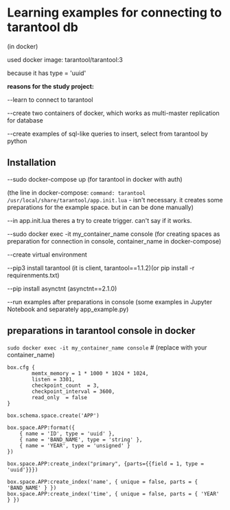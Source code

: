 # Learning examples for connecting to tarantool db
(in docker)

used docker image: tarantool/tarantool:3

because it has type = 'uuid'

**reasons for the study project:**

--learn to connect to tarantool

--create two containers of docker, which works as multi-master replication for database

--create examples of sql-like queries to insert, select from tarantool by python


## **Installation**

--sudo docker-compose up (for tarantool in docker with auth)

(the line in docker-compose: `command: tarantool /usr/local/share/tarantool/app.init.lua` - isn't necessary. it creates some preparations for the example space. but in can be done manually)

--in app.init.lua theres a try to create trigger. can't say if it works.


--sudo docker exec -it my_container_name console (for creating spaces as preparation for connection in console, container_name in docker-compose)


--create virtual environment

--pip3 install tarantool (it is client, tarantool==1.1.2)(or pip install -r requirenments.txt)

--pip install asynctnt (asynctnt==2.1.0)


--run examples after preparations in console
(some examples in Jupyter Notebook and separately app_example.py)


## preparations in tarantool console in docker

`sudo docker exec -it my_container_name console`     # (replace with your container_name)

```
box.cfg {
        memtx_memory = 1 * 1000 * 1024 * 1024,
        listen = 3301,
        checkpoint_count  = 3,
        checkpoint_interval = 3600,
        read_only  = false 
}
```
```
box.schema.space.create('APP')

box.space.APP:format({
    { name = 'ID', type = 'uuid' },
    { name = 'BAND_NAME', type = 'string' },
    { name = 'YEAR', type = 'unsigned' }
})

box.space.APP:create_index("primary", {parts={{field = 1, type = 'uuid'}}})

box.space.APP:create_index('name', { unique = false, parts = { 'BAND_NAME' } })
box.space.APP:create_index('time', { unique = false, parts = { 'YEAR' } })
```
